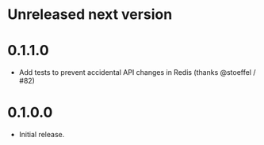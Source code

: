 # Unreleased next version

# 0.1.1.0

- Add tests to prevent accidental API changes in Redis (thanks @stoeffel / #82)

# 0.1.0.0

- Initial release.
